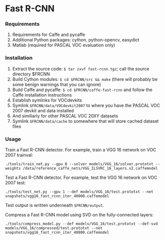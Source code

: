 # Fast R-CNN

### Requirements

1. Requirements for Caffe and pycaffe
2. Additional Python packages: cython, python-opencv, easydict
3. Matlab (required for PASCAL VOC evaluation only)

### Installation

1. Extract the source code: `$ tar zxvf fast-rcnn.tgz`; call the source directory $FRCNN
2. Build Cython modules: `$ cd $FRCNN/src && make` (there will probably be some benign warnings that you can ignore)
3. Build Caffe and pycaffe: `$ cd $FRCNN/caffe-fast-rcnn` and follow the Caffe installation instructions
4. Establish symlinks for VOCdevkits
  1. Symlink `$FRCNN/data/VOCdevkit2007` to where you have the PASCAL VOC 2007 devkit and data installed
  2. And similiarly for other PASCAL VOC 20XY datasets
  3. Symlink `$FRCNN/data/cache` to somewhere that will store cached dataset files

### Usage

Train a Fast R-CNN detector. For example, train a VGG 16 network on VOC 2007 trainval:

```
./tools/train_net.py --gpu 0 --solver models/VGG_16/solver.prototxt --weights /data/reference_caffe_nets/VGG_ILSVRC_16_layers.v2.caffemodel
```

Test a Fast R-CNN detector. For example, test the VGG 16 network on VOC 2007 test:

```
./tools/test_net.py --gpu 1 --def models/VGG_16/test.prototxt --net snapshots/vgg16_fast_rcnn_iter_40000.caffemodel
```

Test output is written underneath `$FRCNN/output`.

Compress a Fast R-CNN model using SVD on the fully-connected layers:

```
./tools/compress_model.py --def models/VGG_16/test.prototxt --def-svd models/VGG_16/compressed/test.prototxt --net snapshots/vgg16_fast_rcnn_iter_40000.caffemodel
```
